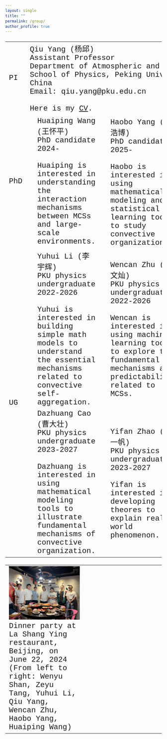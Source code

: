 ```yaml
---
layout: single
title: ""
permalink: /group/
author_profile: true
---
```


<font size="5" face="Courier New" >
<table>
  <tr>
    <td width="4%">PI</td>
    <td width="96%" colspan="6">Qiu Yang (杨邱)<br>Assistant Professor<br>Department of Atmospheric and Oceanic Sciences<br>School of Physics, Peking University, Beijing, China<br>Email: qiu.yang@pku.edu.cn<br><br>Here is my <a href="https://qiuyang50.github.io/files/CV_Qiu_Yang.pdf">CV</a>.</td>
  </tr>
  <tr>
    <td width="4%">PhD</td>
    <td width="12%"><img src="/images/HuaipingWang_2024PhD.jpg" alt="drawing"/></td>
    <td width="20%">Huaiping Wang (王怀平)<br>PhD candidate 2024-<br><br>Huaiping is interested in understanding the interaction mechanisms between MCSs and large-scale environments.</td>
    <td width="12%"><img src="/images/HaoboYang_2025PhD.jpg"    alt="drawing"/></td>
    <td width="20%">Haobo Yang (杨浩博)<br>PhD candidate 2025-<br><br>Haobo is interested in using mathematical modeling and statistical learning tools to study convective organization.</td>
    <td width="12%"></td>
    <td width="20%"></td>
    <!--<td width="12%"><img src="/images/future_student.jpg"       alt="drawing"/></td>
    <td width="20%"></td> -->
  </tr>
  <tr>
    <td rowspan="2" width="4%">UG </td>
    <td width="12%"><img src="/images/YuhuiLi_2022Undergraduate.jpg"   alt="drawing"/></td>
    <td width="20%">Yuhui Li (李宇辉) <br>PKU physics undergraduate 2022-2026<br><br>Yuhui is interested in building simple math models to understand the essential mechanisms related to convective self-aggregation.</td>
    <td width="12%"><img src="/images/WencanZhu_2022Undergraduate.jpg" alt="drawing"/></td>
    <td width="20%">Wencan Zhu (朱文灿)<br>PKU physics undergraduate 2022-2026<br><br>Wencan is interested in using machine learning tools to explore the fundamental mechanisms and predictability related to MCSs.</td>
    <td width="12%"><img src="/images/ZeyuTang_2022Undergraduate.jpg"  alt="drawing"/></td>
    <td width="20%">Zeyu Tang (唐泽宇)<br>PKU physics undergraduate 2022-2026<br><br>Zeyu is interested in developing fundamental theories to explain essential features of MCSs.</td>
  </tr>
  <tr>
    <td width="12%"><img src="/images/DazhuangCao_2023Undergraduate.jpg"       alt="drawing"/></td>
    <td width="20%">Dazhuang Cao (曹大壮) <br>PKU physics undergraduate 2023-2027<br><br>Dazhuang is interested in using mathematical modeling tools to illustrate fundamental mechanisms of convective organization.</td>
    <td width="12%"><img src="/images/YifanZhao_2023Undergraduate.jpg"         alt="drawing"/></td>
    <td width="20%">Yifan Zhao (赵一帆) <br>PKU physics undergraduate 2023-2027<br><br>Yifan is interested in developing theores to explain real-world phenomenon.</td>
    <td width="12%"></td>
    <td width="20%"></td> 
  </tr>
</table>

<!--
<iframe src="https://calendar.google.com/calendar/embed?src=78e30f457647fe328f4470d3cd3f3e6b5b5fd9a71765e369a948e3dcaf719f26%40group.calendar.google.com&ctz=Asia%2FShanghai&hl=en" style="border: 0" width="800" height="600" frameborder="0" scrolling="no"></iframe>
-->

<font size="5" face="Courier New" >
<table>
  <tr>
    <td width="50%"><img src="/images/Group_Party_06222024.JPG" alt="drawing"/> Dinner party at La Shang Ying restaurant, Beijing, on June 22, 2024 (From left to right: Wenyu Shan, Zeyu Tang, Yuhui Li, Qiu Yang, Wencan Zhu, Haobo Yang, Huaiping Wang)</td>
    <td width="50%"></td>
  </tr>
</table>
